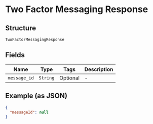 
# Two Factor Messaging Response

## Structure

`TwoFactorMessagingResponse`

## Fields

| Name | Type | Tags | Description |
|  --- | --- | --- | --- |
| `message_id` | `String` | Optional | - |

## Example (as JSON)

```json
{
  "messageId": null
}
```

